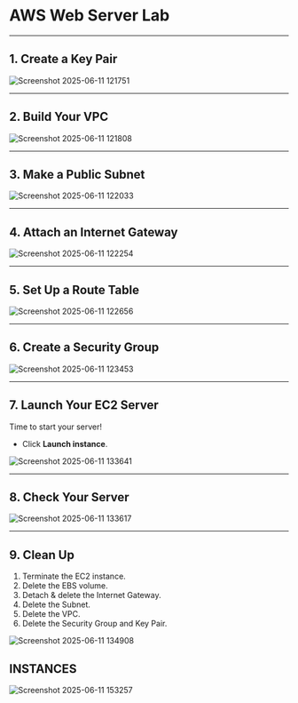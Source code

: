 # AWS Web Server Lab

---

## 1. Create a Key Pair


<!-- Image: create-keypair.png -->
![Screenshot 2025-06-11 121751](https://github.com/user-attachments/assets/d3de4f8a-4abb-454f-af7c-6a45521d8cb7)


---

## 2. Build Your VPC



<!-- Image: create-vpc.png -->
![Screenshot 2025-06-11 121808](https://github.com/user-attachments/assets/5cdfbb99-1252-42dc-afea-a863800a7c15)


---

## 3. Make a Public Subnet



<!-- Image: create-subnet.png -->
![Screenshot 2025-06-11 122033](https://github.com/user-attachments/assets/ec2bd77d-d60a-4fb2-905d-e9a694a12b94)


---

## 4. Attach an Internet Gateway



<!-- Image: attach-igw.png -->
![Screenshot 2025-06-11 122254](https://github.com/user-attachments/assets/53d34587-9305-4a0c-a9c5-8c20bd2b6aeb)


---

## 5. Set Up a Route Table



<!-- Image: route-table.png -->
![Screenshot 2025-06-11 122656](https://github.com/user-attachments/assets/5610e301-bdd1-4662-8eea-6a762cf18f8e)


---

## 6. Create a Security Group



<!-- Image: security-group.png -->
![Screenshot 2025-06-11 123453](https://github.com/user-attachments/assets/c15a96a3-068c-44c1-abeb-b42be113a152)

---

## 7. Launch Your EC2 Server

Time to start your server!

* Click **Launch instance**.

![Screenshot 2025-06-11 133641](https://github.com/user-attachments/assets/5e147ca7-8b1d-4983-b66d-6c060078ffe5)


---

## 8. Check Your Server



<!-- Image: test-server.png -->
![Screenshot 2025-06-11 133617](https://github.com/user-attachments/assets/d2c42d6a-cf66-404c-9a38-d82e0a4f50b4)


---

## 9. Clean Up

1. Terminate the EC2 instance.
2. Delete the EBS volume.
3. Detach & delete the Internet Gateway.
4. Delete the Subnet.
5. Delete the VPC.
6. Delete the Security Group and Key Pair.

<!-- Image: cleanup.png -->
![Screenshot 2025-06-11 134908](https://github.com/user-attachments/assets/e22873cc-3499-408a-bb5c-6a07cd41a3ea)
## INSTANCES 
![Screenshot 2025-06-11 153257](https://github.com/user-attachments/assets/51c62285-27e5-4842-ae33-b4f6eff6e03e)



